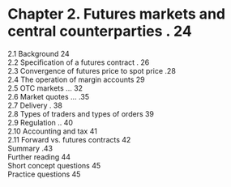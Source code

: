 # Chapter 2. Futures markets and central counterparties . 24  

2.1 Background 24   
2.2 Specification of a futures contract . 26   
2.3 Convergence of futures price to spot price .28   
2.4 The operation of margin accounts 29   
2.5 OTC markets ... 32   
2.6 Market quotes ... .35   
2.7 Delivery . 38   
2.8 Types of traders and types of orders 39   
2.9 Regulation .. 40   
2.10 Accounting and tax 41   
2.11 Forward vs. futures contracts 42   
Summary .43   
Further reading 44   
Short concept questions 45   
Practice questions 45  
